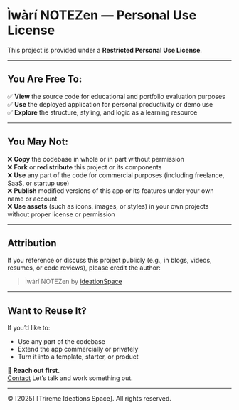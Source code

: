 # Ìwàrí NOTEZen — Personal Use License

This project is provided under a **Restricted Personal Use License**.

---

## You Are Free To:

✅ **View** the source code for educational and portfolio evaluation purposes  
✅ **Use** the deployed application for personal productivity or demo use  
✅ **Explore** the structure, styling, and logic as a learning resource

---

## You May Not:

❌ **Copy** the codebase in whole or in part without permission  
❌ **Fork** or **redistribute** this project or its components  
❌ **Use** any part of the code for commercial purposes (including freelance, SaaS, or startup use)  
❌ **Publish** modified versions of this app or its features under your own name or account  
❌ **Use assets** (such as icons, images, or styles) in your own projects without proper license or permission

---

## Attribution

If you reference or discuss this project publicly (e.g., in blogs, videos, resumes, or code reviews), please credit the author:

> Ìwàrí NOTEZen by [ideationSpace](https://trireme-ideations.vercel.app/)

---

## Want to Reuse It?

If you’d like to:

- Use any part of the codebase
- Extend the app commercially or privately
- Turn it into a template, starter, or product

📩 **Reach out first.**  
[Contact](https://www.linkedin.com/in/stanley-aduaka)
Let’s talk and work something out.

---

© [2025] [Trireme Ideations Space]. All rights reserved.
